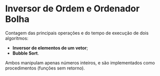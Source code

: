 # Inversor de Ordem e Ordenador Bolha

Contagem das principais operações e do tempo de execução de dois algoritmos:

* **Inversor de elementos de um vetor**;
* **Bubble Sort**.

Ambos manipulam apenas números inteiros, e são implementados como procedimentos (funções sem retorno).
